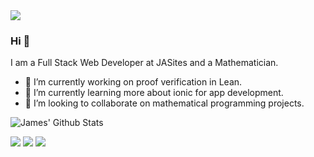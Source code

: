 <img src="https://github.com/pr2tik1/pr2tik1/blob/master/GitHubBanner">

### Hi 👋
I am a Full Stack Web Developer at JASites and a Mathematician.
- 🔭 I’m currently working on proof verification in Lean.
- 🌱 I’m currently learning more about ionic for app development.
- 🤝 I’m looking to collaborate on mathematical programming projects. 

![James' Github Stats](https://github-readme-stats.vercel.app/api?username=jamesa9283)

[<img src="https://img.shields.io/badge/twitter-%231DA1F2.svg?&style=for-the-badge&logo=twitter&logoColor=white" />](https://twitter.com/AlephJamesA) [<img src="https://img.shields.io/badge/linkedin-%230077B5.svg?&style=for-the-badge&logo=linkedin&logoColor=white" />](https://www.linkedin.com/in/jamesa9283/) [<img src = "https://img.shields.io/badge/instagram-%23E4405F.svg?&style=for-the-badge&logo=instagram&logoColor=white">](https://www.instagram.com/jamesa9283/)
